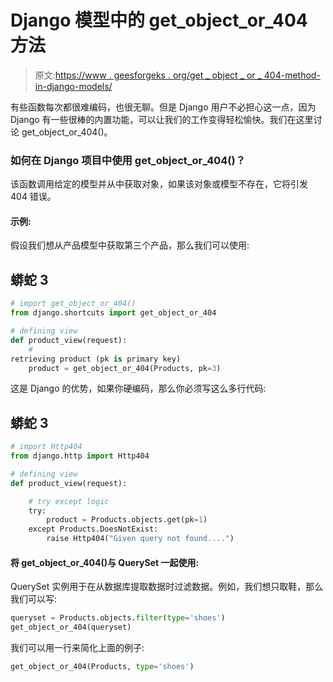 # Django 模型中的 get_object_or_404 方法

> 原文:[https://www . geesforgeks . org/get _ object _ or _ 404-method-in-django-models/](https://www.geeksforgeeks.org/get_object_or_404-method-in-django-models/)

有些函数每次都很难编码，也很无聊。但是 Django 用户不必担心这一点，因为 Django 有一些很棒的内置功能，可以让我们的工作变得轻松愉快。我们在这里讨论 get_object_or_404()。

### 如何在 Django 项目中使用 get_object_or_404()？

该函数调用给定的模型并从中获取对象，如果该对象或模型不存在，它将引发 404 错误。

#### 示例:

假设我们想从产品模型中获取第三个产品，那么我们可以使用:

## 蟒蛇 3

```py
# import get_object_or_404()
from django.shortcuts import get_object_or_404

# defining view
def product_view(request):
    #
retrieving product (pk is primary key)
    product = get_object_or_404(Products, pk=3)
```

这是 Django 的优势，如果你硬编码，那么你必须写这么多行代码:

## 蟒蛇 3

```py
# import Http404
from django.http import Http404

# defining view
def product_view(request):

    # try except logic
    try:
        product = Products.objects.get(pk=1)
    except Products.DoesNotExist:
        raise Http404("Given query not found....")
```

#### 将 get_object_or_404()与 QuerySet 一起使用:

QuerySet 实例用于在从数据库提取数据时过滤数据。例如，我们想只取鞋，那么我们可以写:

```py
queryset = Products.objects.filter(type='shoes')
get_object_or_404(queryset)
```

我们可以用一行来简化上面的例子:

```py
get_object_or_404(Products, type='shoes') 
```